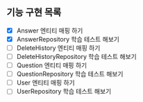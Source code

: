 ## 기능 구현 목록

-[x] Answer 엔티티 매핑 하기
-[x] AnswerRepository 학습 테스트 해보기
-[ ] DeleteHistory 엔티티 매핑 하기
-[ ] DeleteHistoryRepository 학습 테스트 해보기
-[ ] Question 엔티티 매핑 하기
-[ ] QuestionRepository 학습 테스트 해보기
-[ ] User 엔티티 매핑 하기
-[ ] UserRepository 학습 테스트 해보기